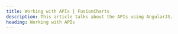 ```yaml
---
title: Working with APIs | FusionCharts
description: This article talks about the APIs using AngularJS.
heading: Working with APIs
---
```


